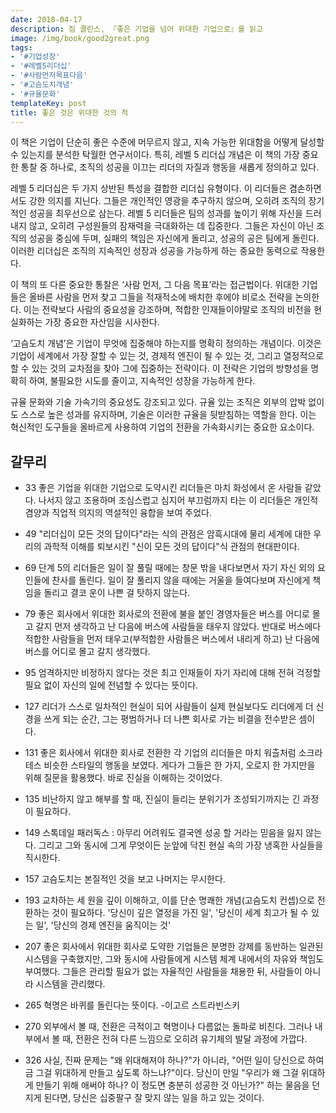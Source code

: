```yaml
---
date: 2018-04-17
description: 짐 콜린스, 『좋은 기업을 넘어 위대한 기업으로』를 읽고
image: /img/book/good2great.png
tags:
- '#기업성장'
- '#레벨5리더십'
- '#사람먼저목표다음'
- '#고슴도치개념'
- '#규율문화'
templateKey: post
title: 좋은 것은 위대한 것의 적
---
```


이 책은 기업이 단순히 좋은 수준에 머무르지 않고, 지속 가능한 위대함을 어떻게 달성할 수 있는지를 분석한 탁월한 연구서이다. 특히, 레벨 5 리더십 개념은 이 책의 가장 중요한 통찰 중 하나로, 조직의 성공을 이끄는 리더의 자질과 행동을 새롭게 정의하고 있다.

레벨 5 리더십은 두 가지 상반된 특성을 결합한 리더십 유형이다. 이 리더들은 겸손하면서도 강한 의지를 지닌다. 그들은 개인적인 영광을 추구하지 않으며, 오히려 조직의 장기적인 성공을 최우선으로 삼는다. 레벨 5 리더들은 팀의 성과를 높이기 위해 자신을 드러내지 않고, 오히려 구성원들의 잠재력을 극대화하는 데 집중한다. 그들은 자신이 아닌 조직의 성공을 중심에 두며, 실패의 책임은 자신에게 돌리고, 성공의 공은 팀에게 돌린다. 이러한 리더십은 조직의 지속적인 성장과 성공을 가능하게 하는 중요한 동력으로 작용한다.

이 책의 또 다른 중요한 통찰은 ‘사람 먼저, 그 다음 목표’라는 접근법이다. 위대한 기업들은 올바른 사람을 먼저 찾고 그들을 적재적소에 배치한 후에야 비로소 전략을 논의한다. 이는 전략보다 사람의 중요성을 강조하며, 적합한 인재들이야말로 조직의 비전을 현실화하는 가장 중요한 자산임을 시사한다.

‘고슴도치 개념’은 기업이 무엇에 집중해야 하는지를 명확히 정의하는 개념이다. 이것은 기업이 세계에서 가장 잘할 수 있는 것, 경제적 엔진이 될 수 있는 것, 그리고 열정적으로 할 수 있는 것의 교차점을 찾아 그에 집중하는 전략이다. 이 전략은 기업의 방향성을 명확히 하여, 불필요한 시도를 줄이고, 지속적인 성장을 가능하게 한다.

규율 문화와 기술 가속기의 중요성도 강조되고 있다. 규율 있는 조직은 외부의 압박 없이도 스스로 높은 성과를 유지하며, 기술은 이러한 규율을 뒷받침하는 역할을 한다. 이는 혁신적인 도구들을 올바르게 사용하여 기업의 전환을 가속화시키는 중요한 요소이다.

## 갈무리

- 33 좋은 기업을 위대한 기업으로 도약시킨 리더들은 마치 화성에서 온 사람들 같았다. 나서지 않고 조용하며 조심스럽고 심지어 부끄럼까지 타는 이 리더들은 개인적 겸양과 직업적 의지의 역설적인 융합을 보여 주었다.

- 49 "리더십이 모든 것의 답이다"라는 식의 관점은 암흑시대에 물리 세계에 대한 우리의 과학적 이해를 퇴보시킨 "신이 모든 것의 답이다"식 관점의 현대판이다.

- 69 단계 5의 리더들은 일이 잘 풀릴 때에는 창문 밖을 내다보면서 자기 자신 외의 요인들에 찬사를 돌린다. 일이 잘 풀리지 않을 때에는 거울을 들여다보며 자신에게 책임을 돌리고 결코 운이 나쁜 걸 탓하지 않는다.

- 79 좋은 회사에서 위대한 회사로의 전환에 불을 붙인 경영자들은 버스를 어디로 몰고 갈지 먼저 생각하고 난 다음에 버스에 사람들을 태우지 않았다. 반대로 버스에다 적합한 사람들을 먼저 태우고(부적합한 사람들은 버스에서 내리게 하고) 난 다음에 버스를 어디로 몰고 갈지 생각했다.

- 95 엄격하지만 비정하지 않다는 것은 최고 인재들이 자기 자리에 대해 전혀 걱정할 필요 없이 자신의 일에 전념할 수 있다는 뜻이다.

- 127 리더가 스스로 일차적인 현실이 되어 사람들이 실제 현실보다도 리더에게 더 신경을 쓰게 되는 순간, 그는 평범하거나 더 나쁜 회사로 가는 비결을 전수받은 셈이다.

- 131 좋은 회사에서 위대한 회사로 전환한 각 기업의 리더들은 마치 워츨처럼 소크라테스 비슷한 스타일의 행동을 보였다. 게다가 그들은 한 가지, 오로지 한 가지만을 위해 질문을 활용했다. 바로 진실을 이해하는 것이었다.

- 135 비난하지 않고 해부를 할 때, 진실이 들리는 분위기가 조성되기까지는 긴 과정이 필요하다.

- 149 스톡데일 패러독스 : 아무리 어려워도 결국엔 성공 할 거라는 믿음을 잃지 않는다. 그리고 그와 동시에 그게 무엇이든 눈앞에 닥친 현실 속의 가장 냉혹한 사실들을 직시한다.

- 157 고슴도치는 본질적인 것을 보고 나머지는 무시한다.

- 193 교차하는 세 원을 깊이 이해하고, 이를 단순 명쾌한 개념(고슴도치 컨셉)으로 전환하는 것이 필요하다. '당신이 깊은 열정을 가진 일', '당신이 세계 최고가 될 수 있는 일', '당신의 경제 엔진을 움직이는 것'

- 207 좋은 회사에서 위대한 회사로 도약한 기업들은 분명한 강제를 동반하는 일관된 시스템을 구축했지만, 그와 동시에 사람들에게 시스템 체계 내에서의 자유와 책임도 부여했다. 그들은 관리할 필요가 없는 자율적인 사람들을 채용한 뒤, 사람들이 아니라 시스템을 관리했다.

- 265 혁명은 바퀴를 돌린다는 뜻이다. -이고르 스트라빈스키

- 270 외부에서 볼 때, 전환은 극적이고 혁명이나 다름없는 돌파로 비친다. 그러나 내부에서 볼 때, 전환은 전혀 다른 느낌으로 오히려 유기체의 발달 과정에 가깝다.

- 326 사실, 진짜 문제는 "왜 위대해져야 하나?"가 아니라, "어떤 일이 당신으로 하여금 그걸 위대하게 만들고 싶도록 하느냐?"이다. 당신이 만일 "우리가 왜 그걸 위대하게 만들기 위해 애써야 하나? 이 정도면 충분히 성공한 것 아닌가?" 하는 물음을 던지게 된다면, 당신은 십중팔구 잘 맞지 않는 일을 하고 있는 것이다.